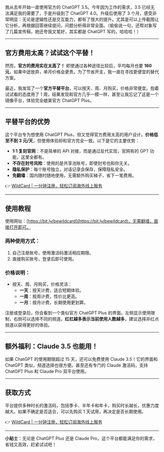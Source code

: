我从去年开始一直使用官方的 ChatGPT 3.5。今年因为工作的需求，3.5 已经无法满足我的需要了，于是升级到了 ChatGPT 4.0。升级后使用了 3 个月，感受非常明显：无论是逻辑性还是交互能力，都有了很大的提升。尤其是可以上传截图让它分析，再根据回答继续提问，问题分析得非常全面。（偷偷说一句，还帮对象写了几篇宣传稿，她还夸我文笔好，其实都是 ChatGPT 写的，哈哈哈！）

---

## 官方费用太高？试试这个平替！

然而，**官方的费用实在太高了！** 即使通过各种途径比较后，平均每月也要 **160 元**，如果中途放弃，单月价格会更贵。为了节省开支，我一直在寻找更便宜的替代方案。

最近，我发现了一个**官方平替平台**，可以按天、周、月购买，价格非常便宜。抱着试试看的态度用了 1 周，结果发现和官方几乎一模一样，甚至让我忘记了这是一个镜像平台，体验完全媲美官方 ChatGPT Plus。

---

## 平替平台的优势

这个平台专为想使用 ChatGPT Plus，但又觉得官方费用太高的用户设计。**价格低至不到 3 元/天**，但使用体验却和官方完全一致。以下是它的主要优势：

- **1:1 复刻官网**：不是简单的 API 对接，而是通过反代实现，官网有的 GPT 功能，这里全都有。
- **不存在封号风险**：使用的是共享池账号，即使封号也和你无关。
- **隐私保护**：每个账号独立，对话记录会保存，保障隐私安全。
- **免翻墙**：国内随时随地使用，无需额外购买梯子，省下一笔费用。

👉 [WildCard | 一分钟注册，轻松订阅海外线上服务](https://bit.ly/bewildcard)

---

## 使用教程

使用网址：[https://bit.ly/bewildcard](https://bit.ly/bewildcard)，无需翻墙，直接打开即可。

### 两种使用方式：
1. 自己注册账号，使用激活码激活相应期限。
2. 直接购买账号，登录后即可使用。

### 价格说明：
- 按天、周、月购买，价格灵活：
  - **一天**：按天计费，适合短期体验。
  - **一周**：按周计费，性价比更高。
  - **一月**：按月计费，长期使用更划算。

注册或登录后，你会看到一个类似官方 ChatGPT Plus 的界面。左侧显示使用限制，右侧可以选择不同的频道。**红杠越多表示当前使用人数越多**，建议选择非红点频道以获得更好的体验。

---

## 额外福利：Claude 3.5 也能用！

如果 ChatGPT 的使用期限超过 15 天，还可以免费使用 Claude 3.5！它的界面和 ChatGPT 类似，频道选择也很方便。甚至还有专门的 Claude 激活码，支持 ChatGPT Plus 和 Claude Pro 双平台使用。

---

## 获取方式

平台提供多种时长的激活码，包括季卡、半年卡和年卡，购买时长越长，优惠力度越大。如果不确定是否适合，可以先购买 1 天试用，再决定是否长期使用。

👉 [WildCard | 一分钟注册，轻松订阅海外线上服务](https://bit.ly/bewildcard)

---

**小贴士**：无论是 ChatGPT Plus 还是 Claude Pro，这个平台都能满足你的需求，省钱又高效，赶紧试试吧！